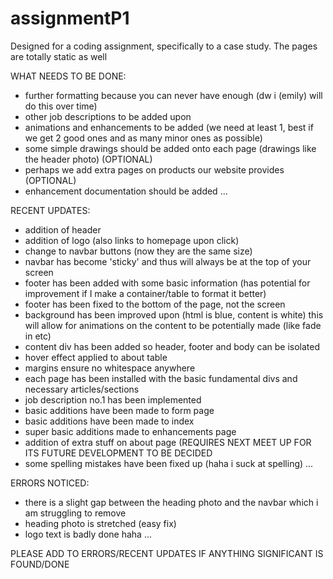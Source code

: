 # assignmentP1
Designed for a coding assignment, specifically to a case study.
The pages are totally static as well

WHAT NEEDS TO BE DONE:
- further formatting because you can never have enough (dw i (emily) will do this over time)
- other job descriptions to be added upon
- animations and enhancements to be added (we need at least 1, best if we get 2 good ones and as many minor ones as possible)
- some simple drawings should be added onto each page (drawings like the header photo) (OPTIONAL)
- perhaps we add extra pages on products our website provides (OPTIONAL)
- enhancement documentation should be added
...

RECENT UPDATES:
- addition of header
- addition of logo (also links to homepage upon click)
- change to navbar buttons (now they are the same size)
- navbar has become 'sticky' and thus will always be at the top of your screen
- footer has been added with some basic information (has potential for improvement if I make a container/table to format it better)
- footer has been fixed to the bottom of the page, not the screen
- background has been improved upon (html is blue, content is white) this will allow for animations on the content to be potentially made (like fade in etc)
- content div has been added so header, footer and body can be isolated
- hover effect applied to about table
- margins ensure no whitespace anywhere
- each page has been installed with the basic fundamental divs and necessary articles/sections
- job description no.1 has been implemented
- basic additions have been made to form page
- basic additions have been made to index
- super basic additions made to enhancements page
- addition of extra stuff on about page (REQUIRES NEXT MEET UP FOR ITS FUTURE DEVELOPMENT TO BE DECIDED
- some spelling mistakes have been fixed up (haha i suck at spelling)
...

ERRORS NOTICED:
- there is a slight gap between the heading photo and the navbar which i am struggling to remove
- heading photo is stretched (easy fix)
- logo text is badly done haha
...



PLEASE ADD TO ERRORS/RECENT UPDATES IF ANYTHING SIGNIFICANT IS FOUND/DONE
